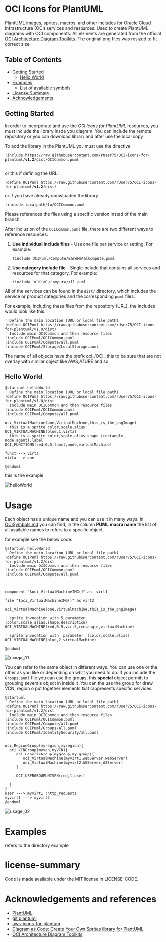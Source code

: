 
# OCI Icons for PlantUML

PlantUML images, sprites, macros, and other includes for Oracle Cloud Infrastructure (OCI) services and resources.
Used to create PlantUML diagrams with OCI components.
All elements are generated from the official [OCI Architecture Diagram Toolkits](https://docs.oracle.com/en-us/iaas/Content/General/Reference/graphicsfordiagrams.htm).
The original png files was resized to fit correct size.

## Table of Contents

<!-- toc -->

- [Getting Started](#getting-started)
  - [Hello World](#hello-world)
- [Examples](#examples)
  - [List of available symbols](OCISymbols.md)
- [License Summary](#license-summary)
- [Acknowledgements](#acknowledgements)

<!-- tocstop -->

## Getting Started

In order to incorporate and use the _OCI Icons for PlantUML_ resources, you must include the library insde you diagram.
You can include the remote repository or you can download library and after use the local copy

To add the library in the PlantUML you must use the directive

<pre><code>!include https://raw.githubusercontent.com/rUser75/OCI-icons-for-plantuml/<b>v1.2</b>/dist/OCICommon.puml
  
</code></pre>

or this if defining the URL:

<pre><code>!define OCIPuml https://raw.githubusercontent.com/rUser75/OCI-icons-for-plantuml/<b>v1.2</b>/dist/
</code></pre>

or if you have already donwloaded the library
```
!include localpath/to/OCICommon.puml
```

Please references the files using a specific version instad of the main branch

After inclusion of the `OCICommon.puml` file, there are two different ways to reference resources:

1. **Use individual include files** - Use one file per service or setting. For example:

   `!include OCIPuml/Compute/BareMetalCompute.puml`

1. **Use category include file** - Single include that contains all services and resources for that category. For example:

   `!include OCIPuml/Compute/all.puml`

All of the services can be found in the `dist/` directory, which includes the service or product categories and the corresponding `puml` files.

For example, including these files from the repository (URL), the includes would look like this:

```
' Define the main location (URL or local file path)
!define OCIPuml https://raw.githubusercontent.com/rUser75/OCI-icons-for-plantuml/v1.0/dist/
' Include main OCICommon and then resource files
!include OCIPuml/OCICommon.puml
!include OCIPuml/Compute/all.puml
!include OCIPuml/Storage/LocalStorage.puml
```

The name of all objects have the prefix oci_/OCI_ this to be sure that are not overlay with similar object like AWS,AZURE and so

## Hello World
```
@startuml helloWorld
' Define the main location (URL or local file path)
!define OCIPuml https://raw.githubusercontent.com/rUser75/OCI-icons-for-plantuml/v1.0/dist
' Include main OCICommon and then resource files
!include OCIPuml/OCICommon.puml
!include OCIPuml/Compute/all.puml

oci_VirtualMachine(one,VirtualMachine,this_is_the_pngImage)
' this is a sprite color,scale,alias
OCI_VIRTUALMACHINE(blue,1,virta)
' this is a sprite color,scale,alias,shape (rectangle, node,agent),label
OCI_FUNCTIONS(red,0.5,funct,node,virtualMachine)

funct --> virta
virta --> one

@enduml
```
this is the example

![helloWorld](https://raw.githubusercontent.com/rUser75/OCI-icons-for-plantuml/main/example/helloWorld.png)

# Usage 

Each object has a unique  name and you can use it in many ways.
In [OCISymbols.md](OCISymbols.md) you can find, in the column **PUML macro name** the list of all available names to refers to a specific object.

for example see the below code.

```
@startuml helloWorld
' Define the main location (URL or local file path)
!define OCIPuml https://raw.githubusercontent.com/rUser75/OCI-icons-for-plantuml/v1.2/dist
' Include main OCICommon and then resource files
!include OCIPuml/OCICommon.puml
!include OCIPuml/Compute/all.puml



component "$oci_VirtualMachineIMG()" as  virt1

file "$oci_VirtualMachineIMG()" as virt2 

oci_VirtualMachine(one,VirtualMachine,this_is_the_pngImage)

' sprite invocation with 5 parameter  (color,scale,alias,shape,description)
OCI_VIRTUALMACHINE(red,0.5,virt3,rectangle,virtualMachine)

' sprite invocation with  parameter  (color,scale,alias)
OCI_VIRTUALMACHINE(blue,2,virtualMachine)

@enduml
```

![usage_01](https://raw.githubusercontent.com/rUser75/OCI-icons-for-plantuml/main/example/usage_01.png)

You can refer to the same object in different ways. You can use one or the other as you like or depending on what you need to do.
If you include the `Groups.puml` file you can use the groups, this **special** object permitt to grouping severals object in inside it .You can the use the   group for  draw VCN, region o put together elements that rappresents  specific services.

```
@startuml
' Define the main location (URL or local file path)
!define OCIPuml https://raw.githubusercontent.com/rUser75/OCI-icons-for-plantuml/v1.2/dist
' Include main OCICommon and then resource files
!include OCIPuml/OCICommon.puml
!include OCIPuml/Compute/all.puml
!include OCIPuml/Groups/all.puml
!include OCIPuml/IdentitySecurity/all.puml


oci_RegionGroup(myregion,myregion){
  oci_VCNGroup(myvcn,myVCN){
     oci_GenericGroup(mygroup,my_group){
        oci_VirtualMachine(myvirt1,webServer,webServer)
        oci_VirtualMachine(myvirt2,ASServer,ASServer)
     }

     OCI_USERGROUPUNISEX(red,1,user)
     
  }
}
user ---> myvirt1 :http_requests
myvirt1 ---> myvirt2
@enduml
```

![usage_02](https://raw.githubusercontent.com/rUser75/OCI-icons-for-plantuml/main/example/usage_02.png)

# Examples 
refers to the directory example

# license-summary
 Code is made available under the MIT license in LICENSE-CODE.

# Acknowledgements and references
 
- [PlantUML](http://plantuml.com/index)
- [git plantuml](https://github.com/plantuml)
- [aws-icons-for-plantum](https://github.com/awslabs/aws-icons-for-plantum)
- [Diagram as Code: Create Your Own Sprites library for PlantUML](https://itnext.io/diagram-as-code-create-your-own-sprites-library-for-plantuml-f8cffb83b038)
- [OCI Architecture Diagram Toolkits](https://docs.oracle.com/en-us/iaas/Content/General/Reference/graphicsfordiagrams.htm)


 
